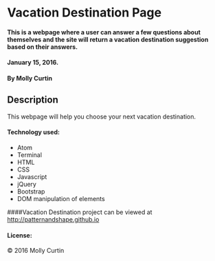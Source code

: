 # Vacation Destination Page

#### This is a webpage where a user can answer a few questions about themselves and the site will return a vacation destination suggestion based on their answers.
#### January 15, 2016.

#### By Molly Curtin

## Description
This webpage will help you choose your next vacation destination.

#### Technology used:
* Atom
* Terminal
* HTML
* CSS
* Javascript
* jQuery
* Bootstrap
* DOM manipulation of elements

####Vacation Destination project can be viewed at http://patternandshape.github.io



#### License:
&copy; 2016 Molly Curtin
